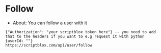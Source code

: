 # Follow
- About: You can follow a user with it

```
{"Authorization": "your scriptblox token here"} -- you need to add that to the headers if you want to e.g request it with python
{userId: ""}
https://scriptblox.com/api/user/follow
```